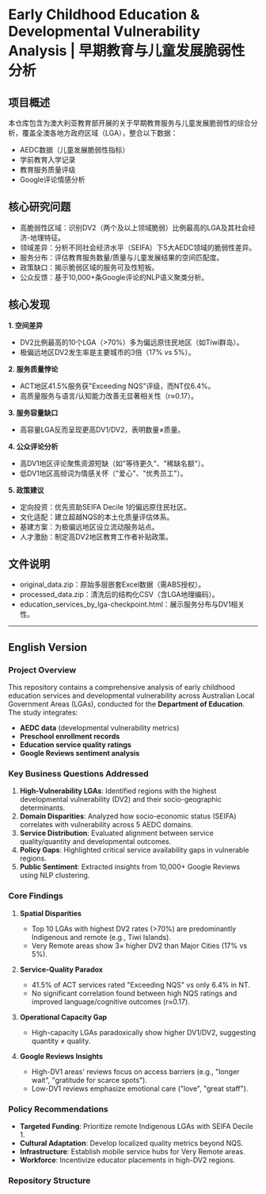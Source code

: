 # Early Childhood Education & Developmental Vulnerability Analysis | 早期教育与儿童发展脆弱性分析

## 项目概述
本仓库包含为澳大利亚教育部开展的关于早期教育服务与儿童发展脆弱性的综合分析，覆盖全澳各地方政府区域（LGA），整合以下数据：
- AEDC数据（儿童发展脆弱性指标）
- 学前教育入学记录
- 教育服务质量评级
- Google评论情感分析

## 核心研究问题
- 高脆弱性区域：识别DV2（两个及以上领域脆弱）比例最高的LGA及其社会经济-地理特征。
- 领域差异：分析不同社会经济水平（SEIFA）下5大AEDC领域的脆弱性差异。
- 服务分布：评估教育服务数量/质量与儿童发展结果的空间匹配度。
- 政策缺口：揭示脆弱区域的服务可及性短板。
- 公众反馈：基于10,000+条Google评论的NLP语义聚类分析。

## 核心发现
**1. 空间差异**
- DV2比例最高的10个LGA（>70%）多为偏远原住民地区（如Tiwi群岛）。
- 极偏远地区DV2发生率是主要城市的3倍（17% vs 5%）。

**2. 服务质量悖论**
- ACT地区41.5%服务获"Exceeding NQS"评级，而NT仅6.4%。
- 高质量服务与语言/认知能力改善无显著相关性（r≈0.17）。

**3. 服务容量缺口**
- 高容量LGA反而呈现更高DV1/DV2，表明数量≠质量。

**4. 公众评论分析**
- 高DV1地区评论聚焦资源短缺（如"等待更久"、"稀缺名额"）。
- 低DV1地区高频词为情感关怀（"爱心"、"优秀员工"）。

**5. 政策建议**
- 定向投资：优先资助SEIFA Decile 1的偏远原住民社区。
- 文化适配：建立超越NQS的本土化质量评估体系。
- 基建方案：为极偏远地区设立流动服务站点。
- 人才激励：制定高DV2地区教育工作者补贴政策。

## 文件说明
- original_data.zip：原始多层嵌套Excel数据（需ABS授权）。
- processed_data.zip：清洗后的结构化CSV（含LGA地理编码）。
- education_services_by_lga-checkpoint.html：展示服务分布与DV1相关性。

-------

## English Version

### Project Overview
This repository contains a comprehensive analysis of early childhood education services and developmental vulnerability across Australian Local Government Areas (LGAs), conducted for the **Department of Education**. The study integrates:
- **AEDC data** (developmental vulnerability metrics)
- **Preschool enrollment records**
- **Education service quality ratings**
- **Google Reviews sentiment analysis**

### Key Business Questions Addressed
1. **High-Vulnerability LGAs**: Identified regions with the highest developmental vulnerability (DV2) and their socio-geographic determinants.
2. **Domain Disparities**: Analyzed how socio-economic status (SEIFA) correlates with vulnerability across 5 AEDC domains.
3. **Service Distribution**: Evaluated alignment between service quality/quantity and developmental outcomes.
4. **Policy Gaps**: Highlighted critical service availability gaps in vulnerable regions.
5. **Public Sentiment**: Extracted insights from 10,000+ Google Reviews using NLP clustering.

### Core Findings
1. **Spatial Disparities**  
   - Top 10 LGAs with highest DV2 rates (>70%) are predominantly Indigenous and remote (e.g., Tiwi Islands).  
   - Very Remote areas show 3× higher DV2 than Major Cities (17% vs 5%).  

2. **Service-Quality Paradox**  
   - 41.5% of ACT services rated "Exceeding NQS" vs only 6.4% in NT.  
   - No significant correlation found between high NQS ratings and improved language/cognitive outcomes (r≈0.17).  

3. **Operational Capacity Gap**  
   - High-capacity LGAs paradoxically show higher DV1/DV2, suggesting quantity ≠ quality.  

4. **Google Reviews Insights**  
   - High-DV1 areas' reviews focus on access barriers (e.g., "longer wait", "gratitude for scarce spots").  
   - Low-DV1 reviews emphasize emotional care ("love", "great staff").  

### Policy Recommendations
- **Targeted Funding**: Prioritize remote Indigenous LGAs with SEIFA Decile 1.  
- **Cultural Adaptation**: Develop localized quality metrics beyond NQS.  
- **Infrastructure**: Establish mobile service hubs for Very Remote areas.  
- **Workforce**: Incentivize educator placements in high-DV2 regions.  

### Repository Structure





